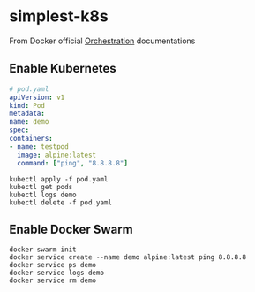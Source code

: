 # simplest-k8s

From Docker official [Orchestration](https://docs.docker.com/get-started/orchestration/) documentations

## Enable Kubernetes
```yaml
# pod.yaml
apiVersion: v1
kind: Pod
metadata:
name: demo
spec:
containers:
- name: testpod
  image: alpine:latest
  command: ["ping", "8.8.8.8"]
```
```shell
kubectl apply -f pod.yaml
kubectl get pods
kubectl logs demo
kubectl delete -f pod.yaml
```


## Enable Docker Swarm
```shell
docker swarm init
docker service create --name demo alpine:latest ping 8.8.8.8
docker service ps demo
docker service logs demo
docker service rm demo
```